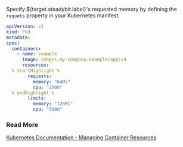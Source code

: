 Specify ${target.steadybit.label}&apos;s requested memory by defining the `requets` property in your Kubernetes manifest.

```yaml
apiVersion: v1
kind: Pod
metadata:
spec:
  containers:
    - name: example
      image: images.my-company.example/app:v4
      resources:
  % startHighlight %
        requests:
          memory: "64Mi"
          cpu: "250m"
  % endHighlight %
        limits:
          memory: "128Mi"
          cpu: "500m"
```

### Read More
[Kubernetes Documentation - Managing Container Resources](https://kubernetes.io/docs/concepts/configuration/manage-resources-containers/)
